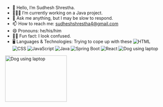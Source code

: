 - 👋 Hello, I’m Sudhesh Shrestha.
- 👨🏻‍💻 I’m currently working on a Java project.
- 💬 Ask me anything, but I may be slow to respond.
- 📫 How to reach me: sudheshshrestha4@gmail.com
- 😄 Pronouns: he/his/him
- 😵‍💫 Fun fact: I look confused.
- 🖥️ Languages & Technologies: Trying to cope up with these
  ![HTML](https://img.shields.io/badge/HTML-E34F26?style=flat&logo=html5&logoColor=white) 
  ![CSS](https://img.shields.io/badge/CSS-1572B6?style=flat&logo=css3&logoColor=white) 
  ![JavaScript](https://img.shields.io/badge/JavaScript-ffff00?style=flat&logo=javascript&logoColor=black) 
  ![Java](https://img.shields.io/badge/Java-007396?style=flat&logo=java&logoColor=white) 
  ![Spring Boot](https://img.shields.io/badge/Spring%20Boot-6DB33F?style=flat&logo=springboot&logoColor=white) 
  ![React](https://img.shields.io/badge/React-61DAFB?style=flat&logo=react&logoColor=black)
  ![Dog using laptop](https://i.imgur.com/5A22MNp.gif)
<img src="https://i.imgur.com/5A22MNp.gif" width="200" height="150" alt="Dog using laptop">

